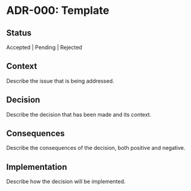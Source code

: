 # ADR-000: Template

## Status

Accepted | Pending | Rejected

## Context

Describe the issue that is being addressed.

## Decision

Describe the decision that has been made and its context.

## Consequences

Describe the consequences of the decision, both positive and negative.

## Implementation

Describe how the decision will be implemented.
